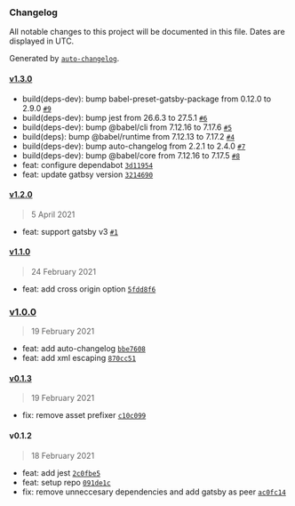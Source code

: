 ### Changelog

All notable changes to this project will be documented in this file. Dates are displayed in UTC.

Generated by [`auto-changelog`](https://github.com/CookPete/auto-changelog).

#### [v1.3.0](https://github.com/garyforsterio/gatsby-plugin-opensearch/compare/v1.2.0...v1.3.0)

- build(deps-dev): bump babel-preset-gatsby-package from 0.12.0 to 2.9.0 [`#9`](https://github.com/garyforsterio/gatsby-plugin-opensearch/pull/9)
- build(deps-dev): bump jest from 26.6.3 to 27.5.1 [`#6`](https://github.com/garyforsterio/gatsby-plugin-opensearch/pull/6)
- build(deps-dev): bump @babel/cli from 7.12.16 to 7.17.6 [`#5`](https://github.com/garyforsterio/gatsby-plugin-opensearch/pull/5)
- build(deps): bump @babel/runtime from 7.12.13 to 7.17.2 [`#4`](https://github.com/garyforsterio/gatsby-plugin-opensearch/pull/4)
- build(deps-dev): bump auto-changelog from 2.2.1 to 2.4.0 [`#7`](https://github.com/garyforsterio/gatsby-plugin-opensearch/pull/7)
- build(deps-dev): bump @babel/core from 7.12.16 to 7.17.5 [`#8`](https://github.com/garyforsterio/gatsby-plugin-opensearch/pull/8)
- feat: configure dependabot [`3d11954`](https://github.com/garyforsterio/gatsby-plugin-opensearch/commit/3d1195427842ed4db8c39107d359c61bcdc92514)
- feat: update gatbsy version [`3214690`](https://github.com/garyforsterio/gatsby-plugin-opensearch/commit/3214690a1577d721887f7dd2fc9092f8bb166963)

#### [v1.2.0](https://github.com/garyforsterio/gatsby-plugin-opensearch/compare/v1.1.0...v1.2.0)

> 5 April 2021

- feat: support gatsby v3 [`#1`](https://github.com/garyforsterio/gatsby-plugin-opensearch/pull/1)

#### [v1.1.0](https://github.com/garyforsterio/gatsby-plugin-opensearch/compare/v1.0.0...v1.1.0)

> 24 February 2021

- feat: add cross origin option [`5fdd8f6`](https://github.com/garyforsterio/gatsby-plugin-opensearch/commit/5fdd8f6ac2fb5c4bd164b4675734669a4c0dfece)

### [v1.0.0](https://github.com/garyforsterio/gatsby-plugin-opensearch/compare/v0.1.3...v1.0.0)

> 19 February 2021

- feat: add auto-changelog [`bbe7608`](https://github.com/garyforsterio/gatsby-plugin-opensearch/commit/bbe7608b188690b3e64caef2afc02929ab76a210)
- feat: add xml escaping [`870cc51`](https://github.com/garyforsterio/gatsby-plugin-opensearch/commit/870cc51c495ad532bef9595d8aed4ea5b2f2f025)

#### [v0.1.3](https://github.com/garyforsterio/gatsby-plugin-opensearch/compare/v0.1.2...v0.1.3)

> 19 February 2021

- fix: remove asset prefixer [`c10c099`](https://github.com/garyforsterio/gatsby-plugin-opensearch/commit/c10c09946b4468bc6c058eac886bc0917bd55217)

#### v0.1.2

> 18 February 2021

- feat: add jest [`2c0fbe5`](https://github.com/garyforsterio/gatsby-plugin-opensearch/commit/2c0fbe52e6f49ab4d23194077d6710adc21a136e)
- feat: setup repo [`091de1c`](https://github.com/garyforsterio/gatsby-plugin-opensearch/commit/091de1cd53882382690bd559004f270a8ac7881c)
- fix: remove unneccesary dependencies and add gatsby as peer [`ac0fc14`](https://github.com/garyforsterio/gatsby-plugin-opensearch/commit/ac0fc1483853376d745203a1dc444b7dbc0ca952)
